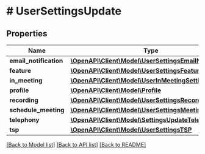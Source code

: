 # # UserSettingsUpdate

## Properties

Name | Type | Description | Notes
------------ | ------------- | ------------- | -------------
**email_notification** | [**\OpenAPI\Client\Model\UserSettingsEmailNotification**](UserSettingsEmailNotification.md) |  | [optional]
**feature** | [**\OpenAPI\Client\Model\UserSettingsFeatureUpdate**](UserSettingsFeatureUpdate.md) |  | [optional]
**in_meeting** | [**\OpenAPI\Client\Model\UserInMeetingSettings**](UserInMeetingSettings.md) |  | [optional]
**profile** | [**\OpenAPI\Client\Model\Profile**](Profile.md) |  | [optional]
**recording** | [**\OpenAPI\Client\Model\UserSettingsRecording**](UserSettingsRecording.md) |  | [optional]
**schedule_meeting** | [**\OpenAPI\Client\Model\UserSettingsMeetingSettings**](UserSettingsMeetingSettings.md) |  | [optional]
**telephony** | [**\OpenAPI\Client\Model\SettingsUpdateTelephony**](SettingsUpdateTelephony.md) |  | [optional]
**tsp** | [**\OpenAPI\Client\Model\UserSettingsTSP**](UserSettingsTSP.md) |  | [optional]

[[Back to Model list]](../../README.md#models) [[Back to API list]](../../README.md#endpoints) [[Back to README]](../../README.md)
